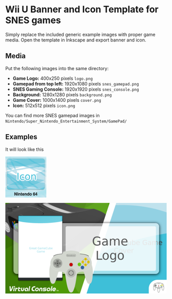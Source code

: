 # Wii U Banner and Icon Template for SNES games

Simply replace the included generic example images with proper game media. Open the template in Inkscape and export banner and icon.

## Media

Put the following images into the same directory:

* **Game Logo:** 400x250 pixels `logo.png`
* **Gamepad from top left:** 1920x1080 pixels `snes_gamepad.png`
* **SNES Gaming Console:** 1920x1920 pixels `snes_console.png`
* **Background:** 1280x1280 pixels `background.png`
* **Game Cover:** 1000x1400 pixels `cover.png`
* **Icon:** 512x512 pixels `icon.png`

You can find more SNES gamepad images in `Nintendo/Super_Nintendo_Entertainment_System/GamePad/`

## Examples

It will look like this

![](./iconTex.png)

![](./bootTvTex.png)


